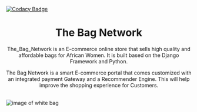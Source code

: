 
[![Codacy Badge](https://api.codacy.com/project/badge/Grade/7944707d65734cc586a4f0be011352b1)](https://app.codacy.com/gh/BuildForSDGCohort2/The_Bag_Network?utm_source=github.com&utm_medium=referral&utm_content=BuildForSDGCohort2/The_Bag_Network&utm_campaign=Badge_Grade_Settings)

<h1 align="center">The Bag Network</h1>

<p align="center">
The_Bag_Network is an E-commerce online store that sells high quality and affordable bags for African Women. It is built based on the Django Framework and Python.
</p>
<p align="center">
The Bag Network is a smart E-commerce portal that comes customized with an integrated payment Gateway and a Recommender Engine. This will help improve the shopping experience for Customers.
</p>
<br>
<img src="https://github.com/BuildForSDGCohort2/The_Bag_Network/blob/master/images/bag-network.jpg?raw=true" alt="image of white bag">

